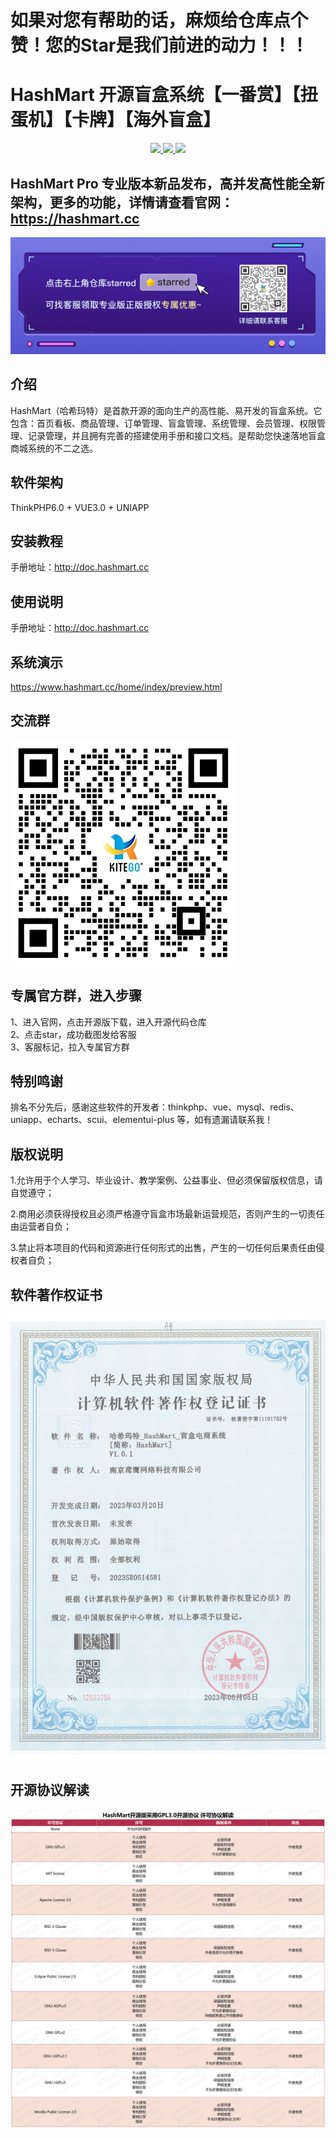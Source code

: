 
# 如果对您有帮助的话，麻烦给仓库点个赞！您的Star是我们前进的动力！！！
# HashMart 开源盲盒系统【一番赏】【扭蛋机】【卡牌】【海外盲盒】

<div align="center" >
    <a href="https://hashmart.cc">
        <img src="https://img.shields.io/badge/Licence-GPL3.0-green.svg?style=flat" />
    </a>
    <a href="https://hashmart.cc">
        <img src="https://img.shields.io/badge/Edition-4.5-blue.svg" />
    </a>
     <a href="https://gitee.com/kitego/hashmart/repository/archive/master.zip">
        <img src="https://img.shields.io/badge/Download-40m-red.svg" />
    </a>
</div>

## HashMart Pro 专业版本新品发布，高并发高性能全新架构，更多的功能，详情请查看官网： https://hashmart.cc
![输入图片说明](screenshot/star.png)

## 介绍
HashMart（哈希玛特）是首款开源的面向生产的高性能、易开发的盲盒系统。它包含：首页看板、商品管理、订单管理、盲盒管理、系统管理、会员管理、权限管理、记录管理，并且拥有完善的搭建使用手册和接口文档。是帮助您快速落地盲盒商城系统的不二之选。

## 软件架构
ThinkPHP6.0 + VUE3.0 + UNIAPP


## 安装教程

手册地址：http://doc.hashmart.cc

## 使用说明

手册地址：http://doc.hashmart.cc

## 系统演示

https://www.hashmart.cc/home/index/preview.html

## 交流群
![输入图片说明](screenshot/qrcode.jpg)

## 专属官方群，进入步骤  
1、进入官网，点击开源版下载，进入开源代码仓库  
2、点击star，成功截图发给客服  
3、客服标记，拉入专属官方群  

## 特别鸣谢
排名不分先后，感谢这些软件的开发者：thinkphp、vue、mysql、redis、uniapp、echarts、scui、elementui-plus 等，如有遗漏请联系我！

## 版权说明

1.允许用于个人学习、毕业设计、教学案例、公益事业、但必须保留版权信息，请自觉遵守；

2.商用必须获得授权且必须严格遵守盲盒市场最新运营规范，否则产生的一切责任由运营者自负；

3.禁止将本项目的代码和资源进行任何形式的出售，产生的一切任何后果责任由侵权者自负；

## 软件著作权证书

![输入图片说明](%E5%93%88%E5%B8%8C%E7%8E%9B%E7%89%B9.jpg)

## 开源协议解读

![输入图片说明](screenshot/%E5%8D%8F%E8%AE%AE%E8%A7%A3%E8%AF%BB.jpg)


